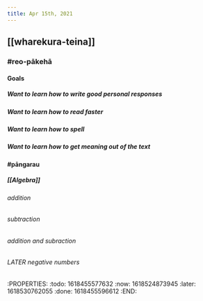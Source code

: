 ```yaml
---
title: Apr 15th, 2021
---
```


## [[wharekura-teina]]
### #reo-pākehā
#### Goals
##### Want to learn how to write good personal responses
##### Want to learn how to read faster
##### Want to learn how to spell
##### Want to learn how to get meaning out of the text
#### #pāngarau
##### [[Algebra]]
###### addition
###### subtraction
###### addition and subraction
###### LATER negative numbers
:PROPERTIES:
:todo: 1618455577632
:now: 1618524873945
:later: 1618530762055
:done: 1618455596612
:END:
######
